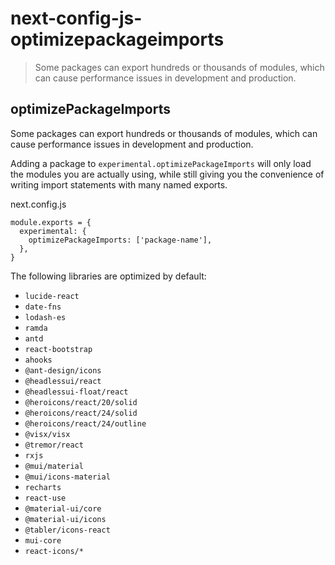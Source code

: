 # next-config-js-optimizepackageimports

> Some packages can export hundreds or thousands of modules, which can cause performance issues in development and production.



## optimizePackageImports

Some packages can export hundreds or thousands of modules, which can cause performance issues in development and production.

Adding a package to `experimental.optimizePackageImports` will only load the modules you are actually using, while still giving you the convenience of writing import statements with many named exports.

next.config.js

    module.exports = {
      experimental: {
        optimizePackageImports: ['package-name'],
      },
    }

The following libraries are optimized by default:

*   `lucide-react`
*   `date-fns`
*   `lodash-es`
*   `ramda`
*   `antd`
*   `react-bootstrap`
*   `ahooks`
*   `@ant-design/icons`
*   `@headlessui/react`
*   `@headlessui-float/react`
*   `@heroicons/react/20/solid`
*   `@heroicons/react/24/solid`
*   `@heroicons/react/24/outline`
*   `@visx/visx`
*   `@tremor/react`
*   `rxjs`
*   `@mui/material`
*   `@mui/icons-material`
*   `recharts`
*   `react-use`
*   `@material-ui/core`
*   `@material-ui/icons`
*   `@tabler/icons-react`
*   `mui-core`
*   `react-icons/*`
